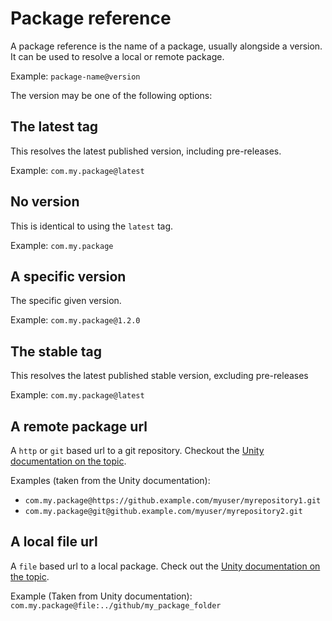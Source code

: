 # Package reference

A package reference is the name of a package, usually alongside a version. It can be used to resolve a local or remote package.

Example: `package-name@version`

The version may be one of the following options:

## The latest tag

This resolves the latest published version, including pre-releases. 

Example: `com.my.package@latest`

## No version

This is identical to using the `latest` tag.  

Example: `com.my.package`

## A specific version

The specific given version.

Example: `com.my.package@1.2.0`

## The stable tag

This resolves the latest published stable version, excluding pre-releases

Example: `com.my.package@latest`

## A remote package url

A `http` or `git` based url to a git repository. Checkout the [Unity documentation on the topic](https://docs.unity3d.com/Manual/upm-git.html#syntax).

Examples (taken from the Unity documentation):

- `com.my.package@https://github.example.com/myuser/myrepository1.git`
- `com.my.package@git@github.example.com/myuser/myrepository2.git`

## A local file url

A `file` based url to a local package. Check out the [Unity documentation on the topic](https://docs.unity3d.com/Manual/upm-localpath.html).

Example (Taken from Unity documentation): `com.my.package@file:../github/my_package_folder`
